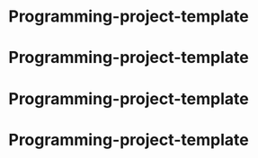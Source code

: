 # Programming-project-template
# Programming-project-template
# Programming-project-template
# Programming-project-template

